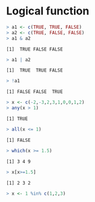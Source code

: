 

# Logical function



```r
> a1 <- c(TRUE, TRUE, FALSE)
> a2 <- c(TRUE, FALSE, FALSE)
> a1 & a2
```

```
[1]  TRUE FALSE FALSE
```

```r
> a1 | a2
```

```
[1]  TRUE  TRUE FALSE
```

```r
> !a1
```

```
[1] FALSE FALSE  TRUE
```

```r
> x <- c(-2,-3,2,3,1,0,0,1,2)
> any(x > 1)
```

```
[1] TRUE
```

```r
> all(x <= 1)
```

```
[1] FALSE
```

```r
> which(x >= 1.5)
```

```
[1] 3 4 9
```

```r
> x[x>=1.5]
```

```
[1] 2 3 2
```

```r
> x <- 1 %in% c(1,2,3)
```

